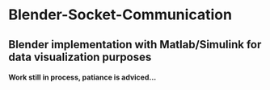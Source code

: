 # Blender-Socket-Communication
## Blender implementation with Matlab/Simulink for data visualization purposes
#### Work still in process, patiance is adviced...
